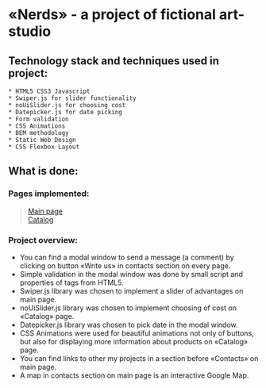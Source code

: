 # «Nerds» - a project of fictional art-studio
## Technology stack and techniques used in project:
	* HTML5 CSS3 Javascript
	* Swiper.js for slider functionality 
	* noUiSlider.js for choosing cost
	* Datepicker.js for date picking
	* Form validation
	* CSS Animations
	* BEM methodology
	* Static Web Design
	* CSS Flexbox Layout

## What is done:
### Pages implemented:
> [Main page](https://gorodetskaya-mariia.github.io/Nerds/)<br> 
> [Catalog](https://gorodetskaya-mariia.github.io/Nerds/catalog.html)<br>

### Project overview:
- You can find a modal window to send a message (a comment) by clicking on button «Write us» in contacts section on every page.
- Simple validation in the modal window was done by small script and properties of tags from HTML5.
- Swiper.js library was chosen to implement a slider of advantages on main page.
- noUiSlider.js library was chosen to implement choosing of cost on «Catalog» page.
- Datepicker.js library was chosen to pick date in the modal window.
- CSS Animations were used for beautiful animations not only of buttons, but also for displaying more information about products on «Catalog» page.
- You can find links to other my projects in a section before «Contacts» on main page.
- A map in contacts section on main page is an interactive Google Map.